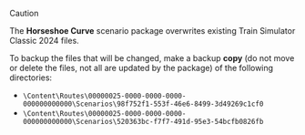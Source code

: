 > [!CAUTION]
> The **Horseshoe Curve** scenario package overwrites existing Train Simulator Classic 2024 files.

To backup the files that will be changed, make a backup **copy** (do not move or delete the files, not all are updated by the package) of the following directories:

* `\Content\Routes\00000025-0000-0000-0000-000000000000\Scenarios\98f752f1-553f-46e6-8499-3d49269c1cf0`
* `\Content\Routes\00000025-0000-0000-0000-000000000000\Scenarios\520363bc-f7f7-491d-95e3-54bcfb0826fb`
